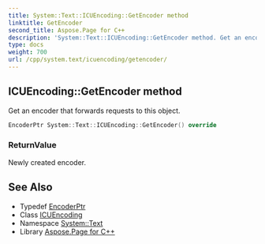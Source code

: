 ```yaml
---
title: System::Text::ICUEncoding::GetEncoder method
linktitle: GetEncoder
second_title: Aspose.Page for C++
description: 'System::Text::ICUEncoding::GetEncoder method. Get an encoder that forwards requests to this object in C++.'
type: docs
weight: 700
url: /cpp/system.text/icuencoding/getencoder/
---
```

## ICUEncoding::GetEncoder method


Get an encoder that forwards requests to this object.

```cpp
EncoderPtr System::Text::ICUEncoding::GetEncoder() override
```


### ReturnValue

Newly created encoder.

## See Also

* Typedef [EncoderPtr](../../../system/encoderptr/)
* Class [ICUEncoding](../)
* Namespace [System::Text](../../)
* Library [Aspose.Page for C++](../../../)
